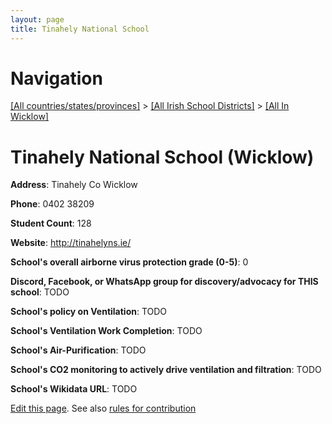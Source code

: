 ```yaml
---
layout: page
title: Tinahely National School
---
```

# Navigation

[[All countries/states/provinces]](../../..) > [[All Irish School Districts]](../..) > [[All In Wicklow]](..)

# Tinahely National School (Wicklow)

**Address**: Tinahely Co Wicklow

**Phone**: 0402 38209

**Student Count**: 128

**Website**: <http://tinahelyns.ie/>

**School's overall airborne virus protection grade (0-5)**: 0

**Discord, Facebook, or WhatsApp group for discovery/advocacy for THIS school**: TODO

**School's policy on Ventilation**: TODO

**School's Ventilation Work Completion**: TODO

**School's Air-Purification**: TODO

**School's CO2 monitoring to actively drive ventilation and filtration**: TODO

**School's Wikidata URL**: TODO


[Edit this page](https://github.com/ventilate-schools/Ireland/edit/main/./Wicklow/Tinahely_National_School.md). See also [rules for contribution](../../../contribution-rules/)